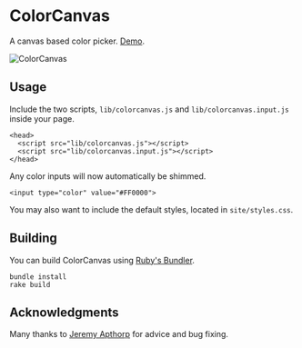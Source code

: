# ColorCanvas

A canvas based color picker. [Demo](http://maccman.github.com/colorcanvas).

![ColorCanvas](http://img.svbtle.com/maccman-24081757269480-raw.png)

## Usage

Include the two scripts, `lib/colorcanvas.js` and `lib/colorcanvas.input.js` inside your page.

    <head>
      <script src="lib/colorcanvas.js"></script>
      <script src="lib/colorcanvas.input.js"></script>
    </head>

Any color inputs will now automatically be shimmed.

    <input type="color" value="#FF0000">

You may also want to include the default styles, located in `site/styles.css`.

## Building

You can build ColorCanvas using [Ruby's Bundler](http://gembundler.com/).

    bundle install
    rake build

## Acknowledgments

Many thanks to [Jeremy Apthorp](http://nornagon.net/) for advice and bug fixing.